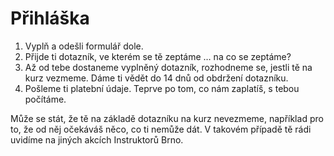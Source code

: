 Přihláška
=========
1. Vyplň a odešli formulář dole.
2. Přijde ti dotazník, ve kterém se tě zeptáme … na co se zeptáme?
3. Až od tebe dostaneme vyplněný dotazník, rozhodneme se, jestli tě na kurz vezmeme. Dáme ti vědět do 14 dnů od obdržení dotazníku.
4. Pošleme ti platební údaje. Teprve po tom, co nám zaplatíš, s tebou počítáme.

Může se stát, že tě na základě dotazníku na kurz nevezmeme, například pro to, že od něj očekáváš něco, co ti nemůže dát. V takovém případě tě rádi uvidíme na jiných akcích Instruktorů Brno.
